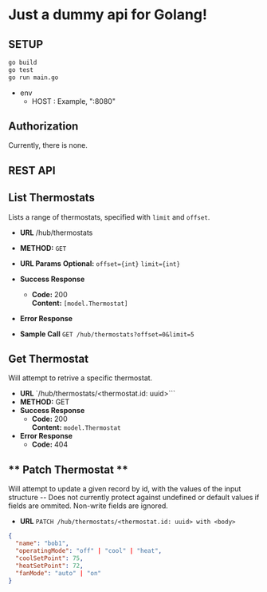 # Just a dummy api for Golang!

## SETUP

```bash
go build
go test
go run main.go
```

+ env
  - HOST : Example, ":8080"

## Authorization

Currently, there is none.

## REST API

**List Thermostats**
----
  Lists a range of thermostats, specified with `limit` and `offset`.

* **URL**
  /hub/thermostats
* **METHOD:**
  `GET`
* **URL Params**
  **Optional:**
  `offset={int}`
  `limit={int}`

* **Success Response**
  * **Code:** 200 <br />
    **Content:** `[model.Thermostat]`

* **Error Response**

* **Sample Call**
  `GET /hub/thermostats?offset=0&limit=5`

**Get Thermostat**
----
  Will attempt to retrive a specific thermostat.

* **URL**
  `/hub/thermostats/<thermostat.id: uuid>```
* **METHOD:**
  GET
* **Success Response**
  * **Code:** 200 <br />
    **Content:** `model.Thermostat`
* **Error Response**
  * **Code:** 404 <br />

** Patch Thermostat **
----
  Will attempt to update a given record by id, with the values of the input structure -- Does not currently protect against undefined or default values if fields are ommited. Non-write fields are ignored.

* **URL**
``` PATCH /hub/thermostats/<thermostat.id: uuid> with <body> ```

```json
{
  "name": "bob1",
  "operatingMode": "off" | "cool" | "heat",
  "coolSetPoint": 75,
  "heatSetPoint": 72,
  "fanMode": "auto" | "on"
}
```
